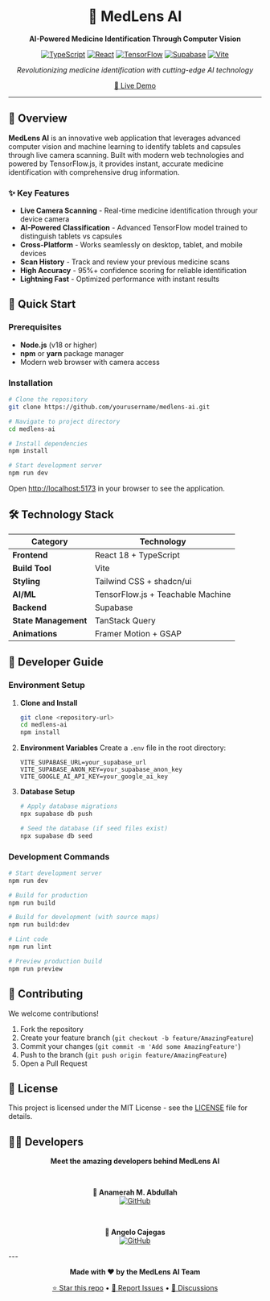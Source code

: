 <div align="center">

# 💊 MedLens AI

**AI-Powered Medicine Identification Through Computer Vision**

[![TypeScript](https://img.shields.io/badge/TypeScript-007ACC?style=for-the-badge&logo=typescript&logoColor=white)](https://www.typescriptlang.org/)
[![React](https://img.shields.io/badge/React-20232A?style=for-the-badge&logo=react&logoColor=61DAFB)](https://reactjs.org/)
[![TensorFlow](https://img.shields.io/badge/TensorFlow-FF6F00?style=for-the-badge&logo=tensorflow&logoColor=white)](https://www.tensorflow.org/)
[![Supabase](https://img.shields.io/badge/Supabase-3ECF8E?style=for-the-badge&logo=supabase&logoColor=white)](https://supabase.com/)
[![Vite](https://img.shields.io/badge/Vite-646CFF?style=for-the-badge&logo=vite&logoColor=white)](https://vitejs.dev/)

*Revolutionizing medicine identification with cutting-edge AI technology*

[🚀 Live Demo](https://clear-dose-ai.vercel.app/)

</div>

---

## 🌟 Overview

**MedLens AI** is an innovative web application that leverages advanced computer vision and machine learning to identify tablets and capsules through live camera scanning. Built with modern web technologies and powered by TensorFlow.js, it provides instant, accurate medicine identification with comprehensive drug information.

### ✨ Key Features

- **Live Camera Scanning** - Real-time medicine identification through your device camera
- **AI-Powered Classification** - Advanced TensorFlow model trained to distinguish tablets vs capsules
- **Cross-Platform** - Works seamlessly on desktop, tablet, and mobile devices
- **Scan History** - Track and review your previous medicine scans
- **High Accuracy** - 95%+ confidence scoring for reliable identification
- **Lightning Fast** - Optimized performance with instant results

## 🚀 Quick Start

### Prerequisites

- **Node.js** (v18 or higher)
- **npm** or **yarn** package manager
- Modern web browser with camera access

### Installation

```bash
# Clone the repository
git clone https://github.com/yourusername/medlens-ai.git

# Navigate to project directory
cd medlens-ai

# Install dependencies
npm install

# Start development server
npm run dev
```

Open [http://localhost:5173](http://localhost:5173) in your browser to see the application.


## 🛠️ Technology Stack

| Category | Technology 
|----------|------------
| **Frontend** | React 18 + TypeScript 
| **Build Tool** | Vite
| **Styling** | Tailwind CSS + shadcn/ui 
| **AI/ML** | TensorFlow.js + Teachable Machine
| **Backend** | Supabase 
| **State Management** | TanStack Query 
| **Animations** | Framer Motion + GSAP 

## 🔧 Developer Guide

### Environment Setup

1. **Clone and Install**
   ```bash
   git clone <repository-url>
   cd medlens-ai
   npm install
   ```

2. **Environment Variables**
   Create a `.env` file in the root directory:
   ```env
   VITE_SUPABASE_URL=your_supabase_url
   VITE_SUPABASE_ANON_KEY=your_supabase_anon_key
   VITE_GOOGLE_AI_API_KEY=your_google_ai_key
   ```

3. **Database Setup**
   ```bash
   # Apply database migrations
   npx supabase db push
   
   # Seed the database (if seed files exist)
   npx supabase db seed
   ```

### Development Commands

```bash
# Start development server
npm run dev

# Build for production
npm run build

# Build for development (with source maps)
npm run build:dev

# Lint code
npm run lint

# Preview production build
npm run preview
```

## 🤝 Contributing

We welcome contributions! 

1. Fork the repository
2. Create your feature branch (`git checkout -b feature/AmazingFeature`)
3. Commit your changes (`git commit -m 'Add some AmazingFeature'`)
4. Push to the branch (`git push origin feature/AmazingFeature`)
5. Open a Pull Request

## 📄 License

This project is licensed under the MIT License - see the [LICENSE](LICENSE) file for details.

## 👨‍💻 Developers

<div align="center">

**Meet the amazing developers behind MedLens AI**

<br>

**🚀 Anamerah M. Abdullah**  
[![GitHub](https://img.shields.io/badge/GitHub-eynabdllh-blueviolet?style=for-the-badge&logo=github&logoColor=white)](https://github.com/eynabdllh)

<br>

**🚀 Angelo Cajegas**  
[![GitHub](https://img.shields.io/badge/GitHub-acajegas62-blueviolet?style=for-the-badge&logo=github&logoColor=white)](https://github.com/acajegas62)

</div>
---

<div align="center">

**Made with ❤️ by the MedLens AI Team**

[⭐ Star this repo](https://github.com/abcajegasemerginettt-cpu/clear-dose-ai) • [🐛 Report Issues](https://github.com/abcajegasemerginettt-cpu/clear-dose-aiissues) • [💬 Discussions](https://github.com/abcajegasemerginettt-cpu/clear-dose-aidiscussions)

</div>